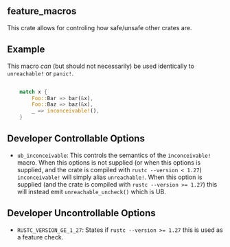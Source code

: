 feature_macros
---

This crate allows for controling how safe/unsafe other crates are.

## Example

This macro _can_ (but should not necessarily) be used identically to
`unreachable!` or `panic!`.

```rust

    match x {
        Foo::Bar => bar(&x),
        Foo::Baz => baz(&x),
        _ => inconceivable!(),
    } 

```

## Developer Controllable Options

* `ub_inconceivable`: This controls the semantics of the `inconceivable!` macro. When this options is not supplied (or when this options is supplied, and the crate is compiled with `rustc --version < 1.27`) `inconceivable!` will simply alias `unreachable!`. When this option is supplied (and the crate is compiled with `rustc --version >= 1.27`) this will instead emit `unreachable_uncheck()` which is UB.

## Developer Uncontrollable Options

* `RUSTC_VERSION_GE_1_27`: States if `rustc --version >= 1.27` this is used as a feature check.

